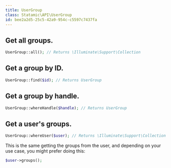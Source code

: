 ```yaml
---
title: UserGroup
class: Statamic\API\UserGroup
id: bee2a2d5-25c5-42a9-954c-c5597c7437fa
---
```

## Get all groups.

``` php
UserGroup::all(); // Returns \Illuminate\Support\Collection
```

## Get a group by ID.

``` php
UserGroup::find($id); // Returns UserGroup
```

## Get a group by handle.

``` php
UserGroup::whereHandle($handle); // Returns UserGroup
```

## Get a user's groups.

``` php
UserGroup::whereUser($user); // Returns \Illuminate\Support\Collection
```

This is the same getting the groups from the user, and depending on your use case, you might prefer doing this:

``` php
$user->groups();
```
